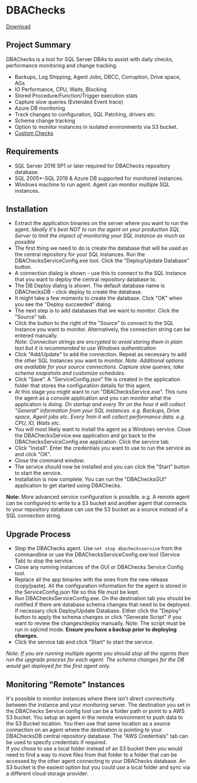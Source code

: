 # DBAChecks

[Download](https://github.com/DavidWiseman/DBAChecks/releases)

## Project Summary
DBAChecks is a tool for SQL Server DBAs to assist with daily checks, performance monitoring and change tracking.

 - Backups, Log Shipping, Agent Jobs, DBCC, Corruption, Drive space, AGs
 - IO Performance, CPU, Waits, Blocking
 - Stored Procedure/Function/Trigger execution stats
 - Capture slow queries (Extended Event trace)
 - Azure DB monitoring
 - Track changes to configuration, SQL Patching, drivers etc.
 - Schema change tracking
 - Option to monitor instances in isolated environments via S3 bucket.
 - [Custom Checks](Docs/CustomChecks.md)

## Requirements
 
 - SQL Server 2016 SP1 or later required for DBAChecks repository database.
 - SQL 2005*-SQL 2019 & Azure DB supported for monitored instances.
 - Windows machine to run agent.  Agent can monitor multiple SQL instances.
 
## Installation
 - Extract the application binaries on the server where you want to run the agent. 
	 *Ideally it's best NOT to run the agent on your production SQL Server to limit the impact of monitoring your SQL instance as 			much as possible*
 - The first thing we need to do is create the database that will be used as the central repository for your SQL instances.  Run the DBAChecksServiceConfig.exe tool.  Click the "Deploy/Update Database" button.  
 - A connection dialog is shown - use this to connect to the SQL Instance that you want to deploy the central repository database to.
 - The DB Deploy dialog is shown. The default database name is DBAChecksDB - click deploy to create the database.
 - It might take a few moments to create the database.  Click "OK" when you see the "Deploy succeeded" dialog.
 - The next step is to add databases that we want to monitor.  Click the "Source" tab.
 - Click the button to the right of the "Source" to connect to the SQL Instance you want to monitor.  Alternatively, the connection string can be entered manually.  
	 *Note: Connection strings are encrypted to avoid storing them in plain text but it is recommended to use Windows authentication*
 - Click "Add/Update" to add the connection.  Repeat as necessary to add the other SQL Instances you want to monitor.
 *Note: Additional options are available for your source connections.  Capture slow queries, take schema snapshots and customize schedules.*
 - Click "Save".  A "ServiceConfig.json" file is created in the application folder that stores the configuration details for this agent.
 - At this stage you might want to run "DBAChecksService.exe".  This runs the agent as a console application and you can monitor what the application is doing. 
  *On startup and every 1hr on the hour it will collect "General" information from your SQL instances.  e.g. Backups, Drive space, Agent jobs etc.*
  *Every 1min it will collect performance data.  e.g. CPU, IO, Waits etc.*
 - You will most likely want to install the agent as a Windows service.  Close the DBAChecksService.exe application and go back to the DBAChecksServiceConfig.exe application.  Click the service tab.
 - Click "Install".  Enter the credentials you want to use to run the service as and click "OK".
 - Close the command window.
 - The service should now be installed and you can click the "Start" button to start the service.
 - Installation is now complete.  You can run the "DBAChecksGUI" application to get started using DBAChecks.  

**Note:**
More advanced service configuration is possible.  e.g. A remote agent can be configured to write to a S3 bucket and another agent that connects to your repository database can use the S3 bucket as a source instead of a SQL connection string.  

## Upgrade Process

 - Stop the DBAChecks agent.  Use `net stop dbachecksservice` from the commandline or use the DBAChecksServiceConfig.exe tool (Service Tab) to stop the service.
 - Close any running instances of the GUI or DBAChecks Service Config tool.
 - Replace all the app binaries with the ones from the new release (copy/paste).  All the configuration information for the agent is stored in the ServiceConfig.json file so this file must be kept. 
 - Run DBAChecksServiceConfig.exe.  On the destination tab you should be notified if there are database schema changes that need to be deployed.  If necessary click Deploy/Update Database. Either click the "Deploy" button to apply the schema changes or click "Generate Script" if you want to review the changes/deploy manually. Note: The script must be run in sqlcmd mode.
 **Ensure you have a backup prior to deploying changes.**
 - Click the service tab and click "Start" to start the service.

*Note: If you are running multiple agents you should stop all the agents then run the upgrade process for each agent.  The schema changes for the DB would get deployed for the first agent only.*  

## Monitoring "Remote"  Instances
It's possible to monitor instances where there isn't direct connectivity between the instance and your monitoring server. The destination you set in the DBAChecks Service config tool can be a folder path or point to a AWS S3 bucket.  You setup an agent in the remote environment to push data to the S3 Bucket location.  You then use that same location as a source connection on an agent where the destination is pointing to your DBAChecksDB central repository database.  The "AWS Credentials" tab can be used to specify credentials if required.  
If you chose to use a local folder instead of an S3 bucket then you would need to find a way to move files from that folder to a folder that can be accessed by the other agent connecting to your DBAChecks database.  An S3 bucket is the easiest option but you could use a local folder and sync via a different cloud storage provider.


